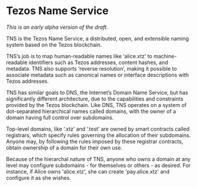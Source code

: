 # Tezos Name Service

_This is an early alpha version of the draft._

TNS is the Tezos Name Service, a distributed, open, and extensible naming system based on the Tezos blockchain.

TNS’s job is to map human-readable names like ‘alice.xtz’ to machine-readable identifiers such as Tezos addresses, content hashes, and metadata. TNS also supports ‘reverse resolution’, making it possible to associate metadata such as canonical names or interface descriptions with Tezos addresses.

TNS has similar goals to DNS, the Internet’s Domain Name Service, but has significantly different architecture, due to the capabilities and constraints provided by the Tezos blockchain. Like DNS, TNS operates on a system of dot-separated hierarchical names called domains, with the owner of a domain having full control over subdomains.

Top-level domains, like ‘.xtz’ and ‘.test’ are owned by smart contracts called registrars, which specify rules governing the allocation of their subdomains. Anyone may, by following the rules imposed by these registrar contracts, obtain ownership of a domain for their own use.

Because of the hierarchal nature of TNS, anyone who owns a domain at any level may configure subdomains - for themselves or others - as desired. For instance, if Alice owns 'alice.xtz', she can create 'pay.alice.xtz' and configure it as she wishes.



